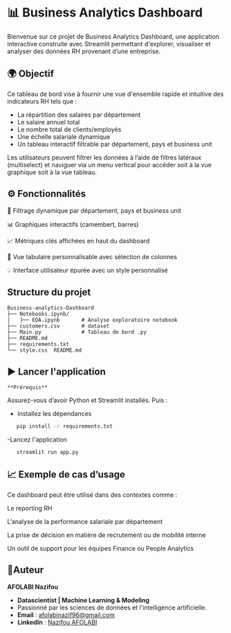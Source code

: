 # 📊 Business Analytics Dashboard

Bienvenue sur ce projet de Business Analytics Dashboard, une application interactive construite avec Streamlit permettant d'explorer, visualiser et analyser des données RH provenant d’une entreprise.

## 🌍 Objectif

Ce tableau de bord vise à fournir une vue d'ensemble rapide et intuitive des indicateurs RH tels que :

- La répartition des salaires par département
- Le salaire annuel total
- Le nombre total de clients/employés
- Une échelle salariale dynamique
- Un tableau interactif filtrable par département, pays et business unit

Les utilisateurs peuvent filtrer les données à l’aide de filtres latéraux (multiselect) et naviguer via un menu vertical pour accéder soit à la vue graphique soit à la vue tableau.

## ⚙️ Fonctionnalités

🎯 Filtrage dynamique par département, pays et business unit

📊 Graphiques interactifs (camembert, barres)

📈 Métriques clés affichées en haut du dashboard

📄 Vue tabulaire personnalisable avec sélection de colonnes

💡 Interface utilisateur épurée avec un style personnalisé

## Structure du projet 

```
Business-analytics-Dashboard
├── Notebooks.ipynb/
|   ├── EDA.ipynb       # Analyse exploratoire notebook
├── customers.csv       # dataset 
├── Main.py             # Tableau de bord .py
├── README.md       
├── requirements.txt  
└── style.css  README.md

```

## ▶️ Lancer l'application

    **Prérequis** 

 Assurez-vous d’avoir Python et Streamlit installés. Puis :

 - Installez les dépendances 

 ```bash
    pip install -r requirements.txt
 ```

-Lancez l'application

 ```bash
    streamlit run app.py
 ```

## 📈 Exemple de cas d’usage

Ce dashboard peut être utilisé dans des contextes comme :

Le reporting RH

L’analyse de la performance salariale par département

La prise de décision en matière de recrutement ou de mobilité interne

Un outil de support pour les équipes Finance ou People Analytics

## 👤Auteur
**AFOLABI Nazifou**

- **Datascientist | Machine Learning & Modeling** 
- Passionné par les sciences de données et l'intelligence artificielle.
- **Email** : [afolabinazif96@gmail.com](mailto.afolabinazif96@gmail.com)
- **LinkedIn** : [Nazifou AFOLABI](https://www.linkedin.com/in/nazifou-afolabi-10544729b/)